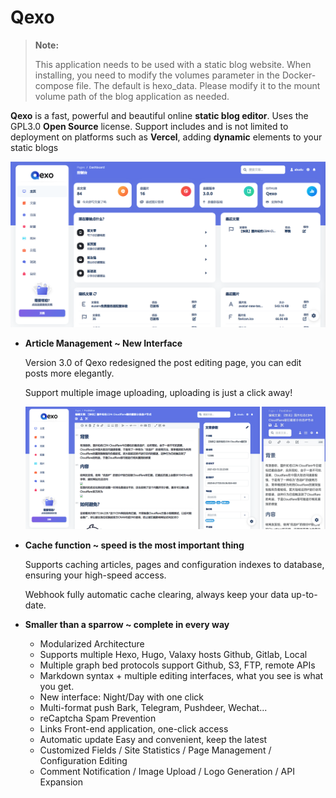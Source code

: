 # Qexo
> **Note:**
> 
>This application needs to be used with a static blog website. When installing, you need to modify the volumes parameter in the Docker-compose file. The default is hexo_data. Please modify it to the mount volume path of the blog application as needed.

**Qexo** is a fast, powerful and beautiful online **static blog editor**. Uses the GPL3.0 **Open Source** license. Support includes and is not limited to deployment on platforms such as **Vercel**, adding **dynamic** elements to your static blogs

![Dashboard](./img/Dashboard.png)

- **Article Management ~ New Interface**

  Version 3.0 of Qexo redesigned the post editing page, you can edit posts more elegantly.

  Support multiple image uploading, uploading is just a click away!

  ![PostEditor](./img/PostEditor.png)

- **Cache function ~ speed is the most important thing**

  Supports caching articles, pages and configuration indexes to database, ensuring your high-speed access.

  Webhook fully automatic cache clearing, always keep your data up-to-date.

- **Smaller than a sparrow ~ complete in every way**

  - Modularized Architecture
  - Supports multiple Hexo, Hugo, Valaxy hosts Github, Gitlab, Local
  - Multiple graph bed protocols support Github, S3, FTP, remote APIs
  - Markdown syntax + multiple editing interfaces, what you see is what you get.
  - New interface: Night/Day with one click
  - Multi-format push Bark, Telegram, Pushdeer, Wechat...
  - reCaptcha Spam Prevention
  - Links Front-end application, one-click access
  - Automatic update Easy and convenient, keep the latest
  - Customized Fields / Site Statistics / Page Management / Configuration Editing
  - Comment Notification / Image Upload / Logo Generation / API Expansion
